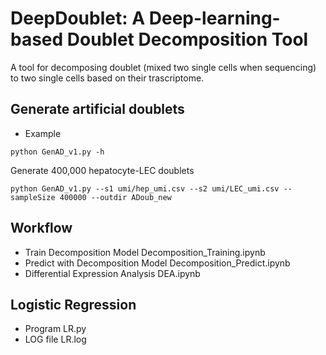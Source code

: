 DeepDoublet: A Deep-learning-based Doublet Decomposition Tool
================================================================
A tool for decomposing doublet (mixed two single cells when sequencing) to two single cells based on their trascriptome.

## Generate artificial doublets
* Example
```
python GenAD_v1.py -h
```
Generate 400,000 hepatocyte-LEC doublets
```
python GenAD_v1.py --s1 umi/hep_umi.csv --s2 umi/LEC_umi.csv --sampleSize 400000 --outdir ADoub_new
```
## Workflow
* Train Decomposition Model
Decomposition_Training.ipynb
* Predict with Decomposition Model
Decomposition_Predict.ipynb
* Differential Expression Analysis
DEA.ipynb
## Logistic Regression
* Program
LR.py
* LOG file 
LR.log
